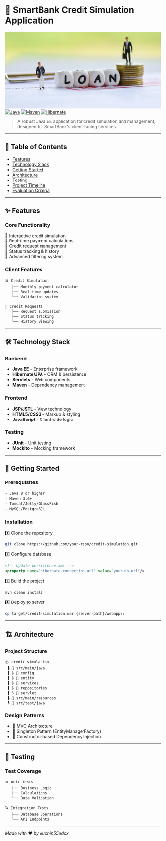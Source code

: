 # 🏦 SmartBank Credit Simulation Application
![img.png](docs/img.png)
[![Java](https://img.shields.io/badge/Java-EE-red.svg)](https://www.oracle.com/java/technologies/java-ee-glance.html)
[![Maven](https://img.shields.io/badge/Maven-3.8.1-blue.svg)](https://maven.apache.org/)
[![Hibernate](https://img.shields.io/badge/Hibernate-5.6-yellow.svg)](https://hibernate.org/)

> A robust Java EE application for credit simulation and management, designed for SmartBank's client-facing services.

---

## 📑 Table of Contents
- [Features](#-features)
- [Technology Stack](#-technology-stack)
- [Getting Started](#-getting-started)
- [Architecture](#-architecture)
- [Testing](#-testing)
- [Project Timeline](#-project-timeline)
- [Evaluation Criteria](#-evaluation-criteria)

---

## ✨ Features

### Core Functionality
🔹 Interactive credit simulation  
🔹 Real-time payment calculations  
🔹 Credit request management  
🔹 Status tracking & history  
🔹 Advanced filtering system

### Client Features
```
📊 Credit Simulation
   ├── Monthly payment calculator
   ├── Real-time updates
   └── Validation system

📝 Credit Requests
   ├── Request submission
   ├── Status tracking
   └── History viewing
```

---

## 🛠 Technology Stack

### Backend
- **Java EE** - Enterprise framework
- **Hibernate/JPA** - ORM & persistence
- **Servlets** - Web components
- **Maven** - Dependency management

### Frontend
- **JSP/JSTL** - View technology
- **HTML5/CSS3** - Markup & styling
- **JavaScript** - Client-side logic

### Testing
- **JUnit** - Unit testing
- **Mockito** - Mocking framework

---

## 🚀 Getting Started

### Prerequisites
```bash
- Java 8 or higher
- Maven 3.6+
- Tomcat/Jetty/GlassFish
- MySQL/PostgreSQL
```

### Installation
1️⃣ Clone the repository
```bash
git clone https://github.com/your-repo/credit-simulation.git
```

2️⃣ Configure database
```xml
<!-- Update persistence.xml -->
<property name="hibernate.connection.url" value="your-db-url"/>
```

3️⃣ Build the project
```bash
mvn clean install
```

4️⃣ Deploy to server
```bash
cp target/credit-simulation.war {server-path}/webapps/
```

---

## 🏗 Architecture

### Project Structure
```
📦 credit-simulation
 ┣ 📂 src/main/java
 ┃ ┣ 📂 config
 ┃ ┣ 📂 entity
 ┃ ┣ 📂 services
 ┃ ┣ 📂 repositories
 ┃ ┗ 📂 servlet
 ┣ 📂 src/main/resources
 ┗ 📂 src/test/java
```

### Design Patterns
- 🎯 MVC Architecture
- 🔄 Singleton Pattern (EntityManagerFactory)
- 💉 Constructor-based Dependency Injection

---

## 🧪 Testing

### Test Coverage
```
📊 Unit Tests
   ├── Business Logic
   ├── Calculations
   └── Data Validation

🔍 Integration Tests
   ├── Database Operations
   └── API Endpoints
```


---

*Made with ❤️ by ouchin55edcx*